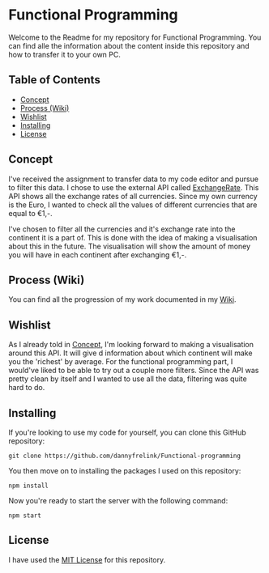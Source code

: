 # Functional Programming
Welcome to the Readme for my repository for Functional Programming. You can find alle the information about the content inside this repository and how to transfer it to your own PC.

## Table of Contents

* [Concept](https://github.com/dannyfrelink/Functional-programming#concept)
* [Process (Wiki)](https://github.com/dannyfrelink/Functional-programming#wiki)
* [Wishlist](https://github.com/dannyfrelink/Functional-programming#wishlist)
* [Installing](https://github.com/dannyfrelink/Functional-programming#installing)
* [License](https://github.com/dannyfrelink/Functional-programming#license)

## Concept

I've received the assignment to transfer data to my code editor and pursue to filter this data. I chose to use the external API called [ExchangeRate](https://rapidapi.com/exchangerateapi/api/exchangerate-api/). This API shows all the exchange rates of all currencies. Since my own currency is the Euro, I wanted to check all the values of different currencies that are equal to €1,-.

I've chosen to filter all the currencies and it's exchange rate into the continent it is a part of. This is done with the idea of making a visualisation about this in the future. The visualisation will show the amount of money you will have in each continent after exchanging €1,-.

## Process (Wiki)

You can find all the progression of my work documented in my [Wiki](https://github.com/dannyfrelink/Functional-programming/wiki).

## Wishlist

As I already told in [Concept](https://github.com/dannyfrelink/Functional-programming#Concept), I'm looking forward to making a visualisation around this API. It will give d information about which continent will make you the 'richest' by average. For the functional programming part, I would've liked to be able to try out a couple more filters. Since the API was pretty clean by itself and I wanted to use all the data, filtering was quite hard to do.

## Installing

If you're looking to use my code for yourself, you can clone this GitHub repository:
```
git clone https://github.com/dannyfrelink/Functional-programming
```

You then move on to installing the packages I used on this repository:
```
npm install
```

Now you're ready to start the server with the following command:
```
npm start
```

## License

I have used the [MIT License](https://github.com/dannyfrelink/Functional-programming/blob/main/LICENSE) for this repository.